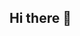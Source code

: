 ## Hi there 👋

<!--
**Mooneyegit/Mooneyegit** is a ✨ _special_ ✨ repository because its `README.md` (this file) appears on your GitHub profile.

Here are some ideas to get you started:

- 🔭 I’m currently working on generative A.i, research on neural network for brain ct scan 
- 🌱 i will never stop learning new things its amazing to me
- 👯 I’m looking to collaborate on A.i  and create frameworks from scratch 
- 🤔 freelancing full stack jobs are very intresting and i get to show my createtivity 
- 💬im software engineer
- 📫 email: samueldubeonyenankeya@gmaill.com 
- 😄 Pronouns: He/Him
- ⚡ Fun fact: math is fun 
-->
